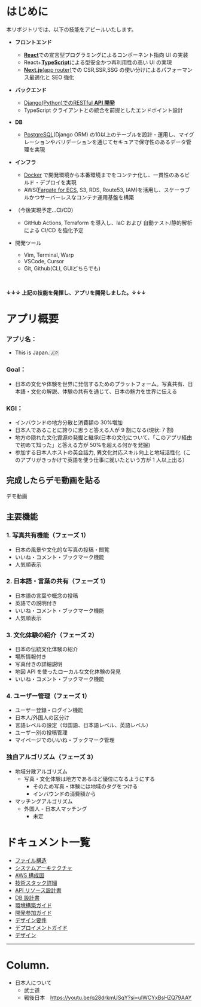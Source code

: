 # はじめに

本リポジトリでは、以下の技能をアピールいたします。

- **フロントエンド**

  - [**React**](https://developer.mozilla.org/ja/docs/Learn_web_development/Core/Frameworks_libraries/React_getting_started)での宣言型プログラミングによるコンポーネント指向 UI の実装
  - React+[**TypeScript**](https://www.typescriptlang.org/docs/handbook/2/basic-types.html)による型安全かつ再利用性の高い UI の実現
  - [**Next.js**(app router)](https://nextjs.org/learn/dashboard-app)での CSR,SSR,SSG の使い分けによるパフォーマンス最適化と SEO 強化

- **バックエンド**

  - [Django(Python)でのRESTful **API 開発**](https://www.django-rest-framework.org/api-guide/requests/)
  - TypeScript クライアントとの統合を前提としたエンドポイント設計

- **DB**

  - [PostgreSQL](https://www.postgresql.org/docs/14/index.html)(Django ORM) の10以上のテーブルを設計・運用し、マイグレーションやバリデーションを通じてセキュアで保守性のあるデータ管理を実現


- **インフラ**
  - [Docker](https://docs.docker.jp/get-started/overview.html#) で開発環境から本番環境までをコンテナ化し、一貫性のあるビルド・デプロイを実現
  - AWS([Fargate for ECS](https://docs.aws.amazon.com/AmazonECS/latest/developerguide/AWS_Fargate.html), S3, RDS, Route53, IAM)を活用し、スケーラブルかつサーバーレスなコンテナ運用基盤を構築
- （今後実現予定...CI/CD）
  - GitHub Actions, Terraform を導入し、IaC および 自動テスト/静的解析による CI/CD を強化予定
- 開発ツール
  - Vim, Terminal, Warp
  - VSCode, Cursor
  - Git, Github(CLI, GUIどちらでも)

<br>

**↓↓↓ 上記の技能を発揮し、アプリを開発しました。↓↓↓**

# アプリ概要

### アプリ名：

- This is Japan.🇯🇵

### Goal：

- 日本の文化や体験を世界に発信するためのプラットフォーム。写真共有、日本語・文化の解説、体験の共有を通じて、日本の魅力を世界に伝える <br>

### KGI：

- インバウンドの地方分散と消費額の 30%増加
- 日本人であることに誇りに思うと答える人が 9 割になる(現状: 7 割)
- 地方の隠れた文化資源の発掘と継承(日本の文化について、「このアプリ経由で初めて知った」と答える方が 50%を超える何かを発掘)
- 参加する日本人ホストの英会話力, 異文化対応スキル向上と地域活性化（このアプリがきっかけで英語を使う仕事に就いたという方が 1 人以上出る）

## 完成したらデモ動画を貼る

デモ動画

## 主要機能

### 1. 写真共有機能（フェーズ 1）

- 日本の風景や文化的な写真の投稿・閲覧
- いいね・コメント・ブックマーク機能
- 人気順表示

### 2. 日本語・言葉の共有（フェーズ 1）

- 日本語の言葉や概念の投稿
- 英語での説明付き
- いいね・コメント・ブックマーク機能
- 人気順表示

### 3. 文化体験の紹介（フェーズ 2）

- 日本の伝統文化体験の紹介
- 場所情報付き
- 写真付きの詳細説明
- 地図 API を使ったローカルな文化体験の発見
- いいね・コメント・ブックマーク機能

### 4. ユーザー管理（フェーズ 1）

- ユーザー登録・ログイン機能
- 日本人/外国人の区分け
- 言語レベルの設定（母国語、日本語レベル、英語レベル）
- ユーザー別の投稿管理
- マイページでのいいね・ブックマーク管理

### 独自アルゴリズム（フェーズ 3）

- 地域分散アルゴリズム
  - 写真・文化体験は地方であるほど優位になるようにする
    - そのため写真・体験には地域のタグをつける
    - インバウンドの消費額から
- マッチングアルゴリズム
  - 外国人 - 日本人マッチング
    - 未定

# ドキュメント一覧

- [ファイル構造](https://github.com/hirokishimizu39/ThisIsJapan2/blob/main/docs/architecture/file-structure.md)
- [システムアーキテクチャ](https://github.com/hirokishimizu39/ThisIsJapan2/blob/main/docs/architecture/system-architecture.md)
- [AWS 構成図](docs/deployment/aws-architecture.md)
- [技術スタック詳細](docs/architecture/technology-stack.md)
- [API リソース設計書](docs/api/api-specification.md)
- [DB 設計書](docs/database/database-design.md)
- [環境構築ガイド](docs/SETUP.md)
- [開発参加ガイド](docs/CONTRIBUTING.md)
- [デザイン要件](https://github.com/hirokishimizu39/ThisIsJapan2/blob/feature/photo/docs/design/design.md)
- [デプロイメントガイド](docs/deployment/deployment-guide.md)
- [デザイン](docs/design/design.md)

---

# Column.
- 日本人について
  - 武士道
  - 戦後日本　https://youtu.be/q28drkmUSqY?si=ulWCYxBsHZQ79AAY

